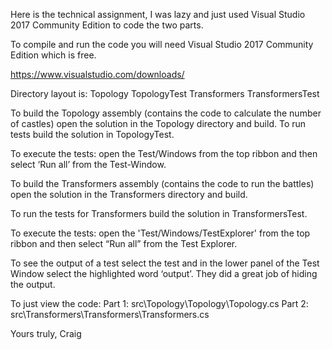 Here is the technical assignment, I was lazy and just used Visual Studio 2017 Community Edition to
code the two parts.

To compile and run the code you will need Visual Studio 2017 Community Edition which is free.

https://www.visualstudio.com/downloads/

Directory layout is:
  Topology
  TopologyTest
  Transformers
  TransformersTest

To build the Topology assembly (contains the code to calculate the number of castles) open the solution
in the Topology directory and build. To run tests build the solution in TopologyTest.

To execute the tests: open the Test/Windows from the top ribbon and then select ‘Run all’ from the Test-Window.

To build the Transformers assembly (contains the code to run the battles) open the solution in the
Transformers directory and build.

To run the tests for Transformers build the solution in TransformersTest.

To execute the tests: open the 'Test/Windows/TestExplorer' from the top ribbon and then select “Run all”
from the Test Explorer.

To see the output of a test select the test and in the lower panel of the Test Window select the
highlighted word ‘output’. They did a great job of hiding the output.

To just view the code:
Part 1: src\Topology\Topology\Topology.cs
Part 2: src\Transformers\Transformers\Transformers.cs

Yours truly,
Craig
